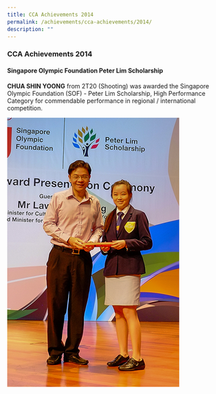 ```yaml
---
title: CCA Achievements 2014
permalink: /achievements/cca-achievements/2014/
description: ""
---
```

### **CCA Achievements 2014**
#### **Singapore Olympic Foundation Peter Lim Scholarship**
**CHUA SHIN YOONG** from 2T20 (Shooting) was awarded the Singapore Olympic Foundation (SOF) - Peter Lim Scholarship, High Performance Category for commendable performance in regional / international competition.

![](/images/2014achievement1.jpg)
